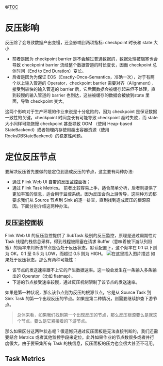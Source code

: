@[TOC](基于metric监控反压)
# 反压影响
反压除了会导致数据产出变慢，还会影响到两项指标: checkpoint 时长和 state 大小
- 前者是因为 checkpoint barrier 是不会越过普通数据的，数据处理被阻塞也会导致 checkpoint barrier 流经整个数据管道的时长变长，因而 checkpoint 总体时间（End to End Duration）变长。
- 后者是因为为保证 EOS（Exactly-Once-Semantics，准确一次），对于有两个以上输入管道的 Operator，checkpoint barrier 需要对齐（Alignment），接受到较快的输入管道的 barrier 后，它后面数据会被缓存起来但不处理，直到较慢的输入管道的 barrier 也到达，这些被缓存的数据会被放到state 里面，导致 checkpoint 变大。

这两个影响对于生产环境的作业来说是十分危险的，因为 checkpoint 是保证数据一致性的关键，checkpoint 时间变长有可能导致 checkpoint 超时失败，而 state 大小同样可能拖慢 checkpoint 甚至导致 OOM （使用 Heap-based StateBackend）或者物理内存使用超出容器资源（使用 RocksDBStateBackend）的稳定性问题。
# 定位反压节点
要解决反压首先要做的是定位到造成反压的节点，这主要有两种办法:
- 通过 Flink Web UI 自带的反压监控面板；
- 通过 Flink Task Metrics。
前者比较容易上手，适合简单分析，后者则提供了更加丰富的信息，适合用于监控系统。因为反压会向上游传导，这两种方式都要求我们从 Source 节点到 Sink 的逐一排查，直到找到造成反压的根源原因。下面分别介绍这两种办法。
## 反压监控面板
Flink Web UI 的反压监控提供了 SubTask 级别的反压监控，原理是通过周期性对 Task 线程的栈信息采样，得到线程被阻塞在请求 Buffer（意味着被下游队列阻塞）的频率来判断该节点是否处于反压状态。默认配置下，这个频率在 0.1 以下则为 OK，0.1 至 0.5 为 LOW，而超过 0.5 则为 HIGH。
![在这里插入图片描述](https://img-blog.csdnimg.cn/2021040216194263.png?x-oss-process=image/watermark,type_ZmFuZ3poZW5naGVpdGk,shadow_10,text_aHR0cHM6Ly9ibG9nLmNzZG4ubmV0L3UwMTE2MjQxNTc=,size_16,color_FFFFFF,t_70)
如果处于反压状态，那么有两种可能性：

- 该节点的发送速率跟不上它的产生数据速率。这一般会发生在一条输入多条输出的 Operator（比如 flatmap）。
- 下游的节点接受速率较慢，通过反压机制限制了该节点的发送速率。

如果是第一种状况，那么该节点则为反压的根源节点，它是从 Source Task 到 Sink Task 的第一个出现反压的节点。如果是第二种情况，则需要继续排查下游节点。

>总体来看，如果我们找到第一个出现反压的节点，那么反压根源要么是就这个节点，要么是它紧接着的下游节点。

那么如果区分这两种状态呢？很遗憾只通过反压面板是无法直接判断的，我们还需要结合 Metrics 或者其他监控手段来定位。此外如果作业的节点数很多或者并行度很大，由于要采集所有 Task 的栈信息，反压面板的压力也会很大甚至不可用。
## Task Metrics

